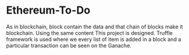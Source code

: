 # Ethereum-To-Do

As in blockchain, block contain the data and that chain of blocks make it blockchain. Using the same content This project is designed.
Truffle framework is used where we every list of item is added in a block and a particular transaction can be seen on the Ganache. 
